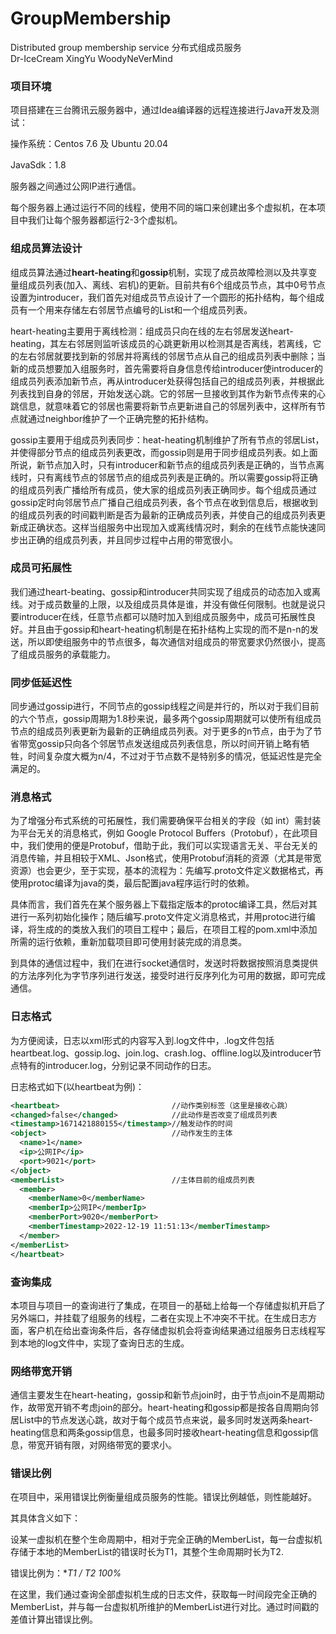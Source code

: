 # GroupMembership
Distributed group membership service
分布式组成员服务  
Dr-IceCream XingYu WoodyNeVerMind
### 项目环境

项目搭建在三台腾讯云服务器中，通过Idea编译器的远程连接进行Java开发及测试：

操作系统：Centos 7.6 及 Ubuntu 20.04

JavaSdk：1.8

服务器之间通过公网IP进行通信。

每个服务器上通过运行不同的线程，使用不同的端口来创建出多个虚拟机，在本项目中我们让每个服务器都运行2-3个虚拟机。

### 组成员算法设计

组成员算法通过**heart-heating**和**gossip**机制，实现了成员故障检测以及共享变量组成员列表(加入、离线、宕机)的更新。目前共有6个组成员节点，其中0号节点设置为introducer，我们首先对组成员节点设计了一个圆形的拓扑结构，每个组成员有一个用来存储左右邻居节点编号的List和一个组成员列表。

heart-heating主要用于离线检测：组成员只向在线的左右邻居发送heart-heating，其左右邻居则监听该成员的心跳更新用以检测其是否离线，若离线，它的左右邻居就要找到新的邻居并将离线的邻居节点从自己的组成员列表中删除；当新的成员想要加入组服务时，首先需要将自身信息传给introducer使introducer的组成员列表添加新节点，再从introducer处获得包括自己的组成员列表，并根据此列表找到自身的邻居，开始发送心跳。它的邻居一旦接收到其作为新节点传来的心跳信息，就意味着它的邻居也需要将新节点更新进自己的邻居列表中，这样所有节点就通过neighbor维护了一个正确完整的拓扑结构。

gossip主要用于组成员列表同步：heat-heating机制维护了所有节点的邻居List，并使得部分节点的组成员列表更改，而gossip则是用于同步组成员列表。如上面所说，新节点加入时，只有introducer和新节点的组成员列表是正确的，当节点离线时，只有离线节点的邻居节点的组成员列表是正确的。所以需要gossip将正确的组成员列表广播给所有成员，使大家的组成员列表正确同步。每个组成员通过gossip定时向邻居节点广播自己组成员列表，各个节点在收到信息后，根据收到的组成员列表的时间戳判断是否为最新的正确成员列表，并使自己的组成员列表更新成正确状态。这样当组服务中出现加入或离线情况时，剩余的在线节点能快速同步出正确的组成员列表，并且同步过程中占用的带宽很小。

### 成员可拓展性

我们通过heart-beating、gossip和introducer共同实现了组成员的动态加入或离线。对于成员数量的上限，以及组成员具体是谁，并没有做任何限制。也就是说只要introducer在线，任意节点都可以随时加入到组成员服务中，成员可拓展性良好。并且由于gossip和heart-heating机制是在拓扑结构上实现的而不是n-n的发送，所以即使组服务中的节点很多，每次通信对组成员的带宽要求仍然很小，提高了组成员服务的承载能力。

### 同步低延迟性

同步通过gossip进行，不同节点的gossip线程之间是并行的，所以对于我们目前的六个节点，gossip周期为1.8秒来说，最多两个gossip周期就可以使所有组成员节点的组成员列表更新为最新的正确组成员列表。对于更多的n节点，由于为了节省带宽gossip只向各个邻居节点发送组成员列表信息，所以时间开销上略有牺牲，时间复杂度大概为n/4，不过对于节点数不是特别多的情况，低延迟性是完全满足的。

### 消息格式

为了增强分布式系统的可拓展性，我们需要确保平台相关的字段（如 int）需封装为平台无关的消息格式，例如 Google Protocol Buffers（Protobuf），在此项目中，我们使用的便是Protobuf，借助于此，我们可以实现语言无关、平台无关的消息传输，并且相较于XML、Json格式，使用Protobuf消耗的资源（尤其是带宽资源）也会更少，至于实现，基本的流程为：先编写.proto文件定义数据格式，再使用protoc编译为java的类，最后配置java程序运行时的依赖。

具体而言，我们首先在某个服务器上下载指定版本的protoc编译工具，然后对其进行一系列初始化操作；随后编写.proto文件定义消息格式，并用protoc进行编译，将生成的的类放入我们的项目工程中；最后，在项目工程的pom.xml中添加所需的运行依赖，重新加载项目即可使用封装完成的消息类。

到具体的通信过程中，我们在进行socket通信时，发送时将数据按照消息类提供的方法序列化为字节序列进行发送，接受时进行反序列化为可用的数据，即可完成通信。

### 日志格式

为方便阅读，日志以xml形式的内容写入到.log文件中，.log文件包括heartbeat.log、gossip.log、join.log、crash.log、offline.log以及introducer节点特有的introducer.log，分别记录不同动作的日志。

日志格式如下(以heartbeat为例)：

```xml
<heartbeat>                         //动作类别标签（这里是接收心跳）
<changed>false</changed>            //此动作是否改变了组成员列表
<timestamp>1671421880155</timestamp>//触发动作的时间
<object>                            //动作发生的主体
  <name>1</name>
  <ip>公网IP</ip>
  <port>9021</port>
</object>
<memberList>                        //主体目前的组成员列表
  <member>
    <memberName>0</memberName>
    <memberIp>公网IP</memberIp>
    <memberPort>9020</memberPort>
    <memberTimestamp>2022-12-19 11:51:13</memberTimestamp>
  </member>
</memberList>
</heartbeat>
```

### 查询集成

本项目与项目一的查询进行了集成，在项目一的基础上给每一个存储虚拟机开启了另外端口，并挂载了组服务的线程，二者在实现上不冲突不干扰。在生成日志方面，客户机在给出查询条件后，各存储虚拟机会将查询结果通过组服务日志线程写到本地的log文件中，实现了查询日志的生成。

### 网络带宽开销

通信主要发生在heart-heating，gossip和新节点join时，由于节点join不是周期动作，故带宽开销不考虑join的部分。heart-heating和gossip都是按各自周期向邻居List中的节点发送心跳，故对于每个成员节点来说，最多同时发送两条heart-heating信息和两条gossip信息，也最多同时接收heart-heating信息和gossip信息，带宽开销有限，对网络带宽的要求小。

### 错误比例

在项目中，采用错误比例衡量组成员服务的性能。错误比例越低，则性能越好。

其具体含义如下：

设某一虚拟机在整个生命周期中，相对于完全正确的MemberList，每一台虚拟机存储于本地的MemberList的错误时长为T1，其整个生命周期时长为T2.

错误比例为：**T1 / T2 *100%**

在这里，我们通过查询全部虚拟机生成的日志文件，获取每一时间段完全正确的MemberList，并与每一台虚拟机所维护的MemberList进行对比。通过时间戳的差值计算出错误比例。
